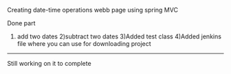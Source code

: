 Creating date-time operations webb page using spring MVC

Done part
1) add two dates 
2)subtract two dates
3)Added test class 
4)Added jenkins file where you can use for downloading project
-------------------------------
Still working on it to complete 
